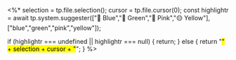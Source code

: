 <%* 
selection = tp.file.selection();
cursor = tp.file.cursor(0);
const highlightr = await tp.system.suggester(["📘 Blue","🌿 Green","🌸 Pink","🟡 Yellow"], ["blue","green","pink","yellow"]);

if (highlightr === undefined || highlightr === null) {
	return;
} else {
	return "<mark class='" + highlightr + "' >" + selection + cursor + "</mark>";
}
%>

